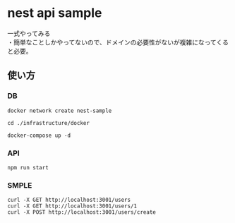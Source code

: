 # nest api sample

一式やってみる  
・簡単なことしかやってないので、ドメインの必要性がないが複雑になってくると必要。

## 使い方

### DB

```
docker network create nest-sample

cd ./infrastructure/docker

docker-compose up -d
```

### API

```
npm run start
```

### SMPLE

```
curl -X GET http://localhost:3001/users
curl -X GET http://localhost:3001/users/1
curl -X POST http://localhost:3001/users/create
```

